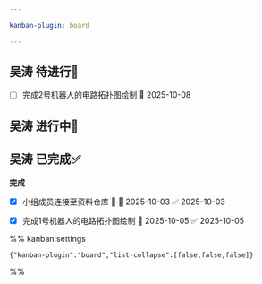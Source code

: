 ```yaml
---

kanban-plugin: board

---
```


## 吴涛 待进行📌

- [ ] 完成2号机器人的电路拓扑图绘制 📅 2025-10-08


## 吴涛 进行中🔄



## 吴涛 已完成✅

**完成**
- [x] 小组成员连接至资料仓库 🔺 📅 2025-10-03 ✅ 2025-10-03
- [x] 完成1号机器人的电路拓扑图绘制 📅 2025-10-05 ✅ 2025-10-05




%% kanban:settings
```
{"kanban-plugin":"board","list-collapse":[false,false,false]}
```
%%